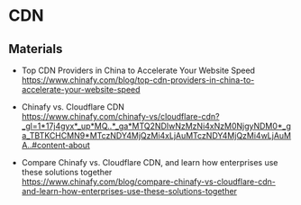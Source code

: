 # CDN

## Materials
+ Top CDN Providers in China to Accelerate Your Website Speed  
    https://www.chinafy.com/blog/top-cdn-providers-in-china-to-accelerate-your-website-speed  


+ Chinafy vs. Cloudflare CDN  
    https://www.chinafy.com/chinafy-vs/cloudflare-cdn?_gl=1*17j4gyx*_up*MQ..*_ga*MTQ2NDIwNzMzNi4xNzM0NjgyNDM0*_ga_TBTKCHCMN9*MTczNDY4MjQzMi4xLjAuMTczNDY4MjQzMi4wLjAuMA..#content-about  

+ Compare Chinafy vs. Cloudflare CDN, and learn how enterprises use these solutions together  
    https://www.chinafy.com/blog/compare-chinafy-vs-cloudflare-cdn-and-learn-how-enterprises-use-these-solutions-together  

